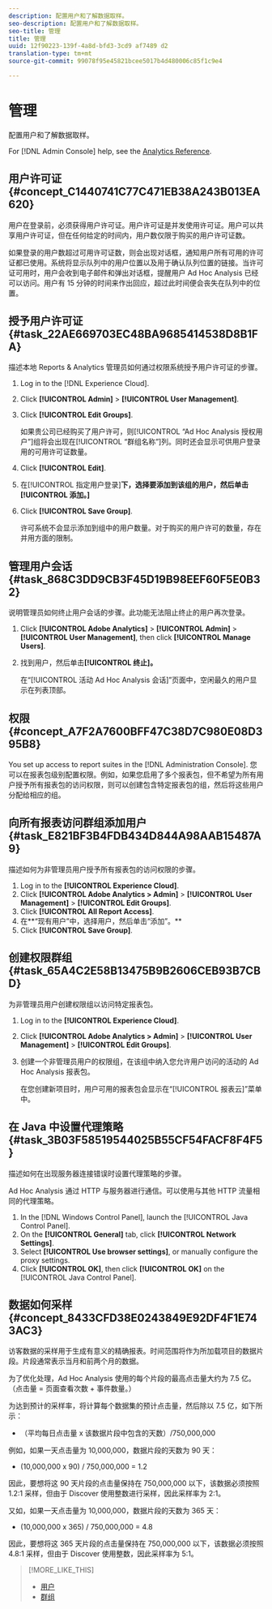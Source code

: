 ```yaml
---
description: 配置用户和了解数据取样。
seo-description: 配置用户和了解数据取样。
seo-title: 管理
title: 管理
uuid: 12f90223-139f-4a8d-bfd3-3cd9 af7489 d2
translation-type: tm+mt
source-git-commit: 99078f95e45821bcee5017b4d480006c85f1c9e4

---
```



# 管理

配置用户和了解数据取样。

For [!DNL Admin Console] help, see the [Analytics Reference](https://marketing.adobe.com/resources/help/en_US/reference/index.html).

## 用户许可证 {#concept_C1440741C77C471EB38A243B013EA620}

用户在登录前，必须获得用户许可证。用户许可证是并发使用许可证。用户可以共享用户许可证，但在任何给定的时间内，用户数仅限于购买的用户许可证数。

<!-- 

c_user_license.html

 -->

如果登录的用户数超过可用许可证数，则会出现对话框，通知用户所有可用的许可证都已使用。系统将显示队列中的用户位置以及用于确认队列位置的链接。当许可证可用时，用户会收到电子邮件和弹出对话框，提醒用户 Ad Hoc Analysis 已经可以访问。用户有 15 分钟的时间来作出回应，超过此时间便会丧失在队列中的位置。

## 授予用户许可证 {#task_22AE669703EC48BA9685414538D8B1FA}

描述本地 Reports &amp; Analytics 管理员如何通过权限系统授予用户许可证的步骤。

<!-- 

t_user_licenses.xml

 -->

1. Log in to the [!DNL Experience Cloud].
1. Click **[!UICONTROL Admin]** &gt; **[!UICONTROL User Management]**.
1. Click **[!UICONTROL Edit Groups]**.

   如果贵公司已经购买了用户许可，则[!UICONTROL “Ad Hoc Analysis 授权用户”]组将会出现在[!UICONTROL “群组名称”]列。同时还会显示可供用户登录用的可用许可证数量。

1. Click **[!UICONTROL Edit]**.
1. 在[!UICONTROL 指定用户登录]**下，选择要添加到该组的用户，然后单击[!UICONTROL 添加。]**
1. Click **[!UICONTROL Save Group]**.

   许可系统不会显示添加到组中的用户数量。对于购买的用户许可的数量，存在并用方面的限制。

## 管理用户会话 {#task_868C3DD9CB3F45D19B98EEF60F5E0B32}

说明管理员如何终止用户会话的步骤。此功能无法阻止终止的用户再次登录。

<!-- 

t_managing_users.xml

 -->

1. Click **[!UICONTROL Adobe Analytics]** &gt; **[!UICONTROL Admin]** &gt; **[!UICONTROL User Management]**, then click **[!UICONTROL Manage Users]**.
1. 找到用户，然后单击&#x200B;**[!UICONTROL 终止]。**

   在“[!UICONTROL 活动 Ad Hoc Analysis 会话]”页面中，空闲最久的用户显示在列表顶部。

## 权限 {#concept_A7F2A7600BFF47C38D7C980E08D395B8}

<!-- 

c_permissions.xml

 -->

You set up access to report suites in the [!DNL Administration Console]. 您可以在报表包级别配置权限。例如，如果您启用了多个报表包，但不希望为所有用户授予所有报表包的访问权限，则可以创建包含特定报表包的组，然后将这些用户分配给相应的组。

## 向所有报表访问群组添加用户 {#task_E821BF3B4FDB434D844A98AAB15487A9}

描述如何为非管理员用户授予所有报表包的访问权限的步骤。

<!-- 

t_permissions.xml

 -->

1. Log in to the **[!UICONTROL Experience Cloud]**.
1. Click **[!UICONTROL Adobe Analytics &gt; Admin]** &gt; **[!UICONTROL User Management]** &gt; **[!UICONTROL Edit Groups]**.
1. Click **[!UICONTROL All Report Access]**.
1. 在**“现有用户”中，选择用户，然后单击“添加”。**
1. Click **[!UICONTROL Save Group]**.

## 创建权限群组 {#task_65A4C2E58B13475B9B2606CEB93B7CBD}

为非管理员用户创建权限组以访问特定报表包。

<!-- 

t_permission_groups.xml

 -->

1. Log in to the **[!UICONTROL Experience Cloud]**.
1. Click **[!UICONTROL Adobe Analytics &gt; Admin]** &gt; **[!UICONTROL User Management]** &gt; **[!UICONTROL Edit Groups]**.
1. 创建一个非管理员用户的权限组，在该组中纳入您允许用户访问的活动的 Ad Hoc Analysis 报表包。

   在您创建新项目时，用户可用的报表包会显示在“[!UICONTROL 报表云]”菜单中。

## 在 Java 中设置代理策略 {#task_3B03F58519544025B55CF54FACF8F4F5}

描述如何在出现服务器连接错误时设置代理策略的步骤。

<!-- 

t_proxy_policies.xml

 -->

Ad Hoc Analysis 通过 HTTP 与服务器进行通信。可以使用与其他 HTTP 流量相同的代理策略。

1. In the [!DNL Windows Control Panel], launch the [!UICONTROL Java Control Panel].
1. On the **[!UICONTROL General]** tab, click **[!UICONTROL Network Settings]**.
1. Select **[!UICONTROL Use browser settings]**, or manually configure the proxy settings.
1. Click **[!UICONTROL OK]**, then click **[!UICONTROL OK]** on the [!UICONTROL Java Control Panel].

## 数据如何采样 {#concept_8433CFD38E0243849E92DF4F1E743AC3}

访客数据的采样用于生成有意义的精确报表。时间范围将作为所加载项目的数据片段。片段通常表示当月和前两个月的数据。

<!-- 

c_overview_data_sampling.xml

 -->

为了优化处理，Ad Hoc Analysis 使用的每个片段的最高点击量大约为 7.5 亿。（点击量 = 页面查看次数 + 事件数量。）

为达到预计的采样率，将计算每个数据集的预计点击量，然后除以 7.5 亿，如下所示：

* （平均每日点击量 x 该数据片段中包含的天数）/750,000,000

例如，如果一天点击量为 10,000,000，数据片段的天数为 90 天：

* (10,000,000 x 90) / 750,000,000 = 1.2

因此，要想将这 90 天片段的点击量保持在 750,000,000 以下，该数据必须按照 1.2:1 采样，但由于 Discover 使用整数进行采样，因此采样率为 2:1。

又如，如果一天点击量为 10,000,000，数据片段的天数为 365 天：

* (10,000,000 x 365) / 750,000,000 = 4.8

因此，要想将这 365 天片段的点击量保持在 750,000,000 以下，该数据必须按照 4.8:1 采样，但由于 Discover 使用整数，因此采样率为 5:1。

>[!MORE_LIKE_THIS]
>
>* [用户](https://marketing.adobe.com/resources/help/en_US/reference/index.html?f=users)
>* [群组 ](https://marketing.adobe.com/resources/help/en_US/reference/index.html?f=groups)

